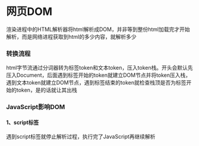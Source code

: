 # 网页DOM

渲染进程中的HTML解析器将html解析成DOM，并非等到整份html加载完才开始解析，而是网络进程获取到html的多少内容，就解析多少

### 转换流程

html字节流通过分词器转为标签token和文本token，压入token栈。开头会默认先压入Document，后面遇到标签开始的token就建立DOM节点并将token压入栈，遇到文本token就建立DOM节点，遇到标签结束的token就检查栈顶是否为标签开始的token，是的话就让其出栈

### JavaScript影响DOM

#### 1、script标签

遇到script标签就停止解析过程，执行完了JavaScript再继续解析

